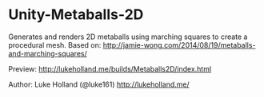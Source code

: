 # Unity-Metaballs-2D

Generates and renders 2D metaballs using marching squares to create a procedural mesh. 
Based on: http://jamie-wong.com/2014/08/19/metaballs-and-marching-squares/

Preview: http://lukeholland.me/builds/Metaballs2D/index.html

Author: Luke Holland (@luke161)
http://lukeholland.me/

